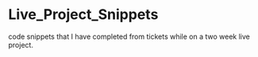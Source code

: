 # Live_Project_Snippets
code snippets that I have completed from tickets while on a two week live project.
